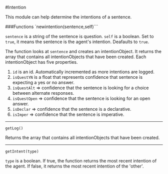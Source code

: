 #Intention

This module can help determine the intentions of a sentence. 

###Functions
`newintention(sentence,self)```

`sentence` is a string of the sentence is question.
`self` is a boolean. Set to `true`, it means the sentence is the agent's intention. Deafaults to `true`.

The function looks at ```sentence``` and creates an intentionObject. It returns the array that contains all intentionObjects that have been created. Each intentionObject has five properties.
1. `id` is an id. Automatically incremented as more intentions are logged.
2. `isQuestYN` is a float that represents confidence that sentence is expecting a yes or no answer.
3. `isQuestAlt` => confidence that the sentence is looking for a choice between alternate responses.
4. `isQuestOpen` => confidence that the sentence is looking for an open answer.
5. `isDeclar` => confidence that the sentence is a declarative.
6. `isImper` => confidence that the sentence is imperative.

----------------------

`getLog()`

Returns the array that contains all intentionObjects that have been created.

----------------------

`getIntent(type)`

`type` is a boolean. If true, the function returns the most recent intention of the agent. If false, it returns the most recent intention of the 'other'.
